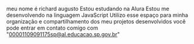 meu nome é richard augusto
Estou estudando na Alura
Estou me desenvolvendo na linguagem JavaScript
Utilizo esse espaço para minha organização e compartilhamento dos meu projetos desenvolvidos
você pode entrar em contato comigo com "00001109091175sp@al.educacao.sp.gov.br"
